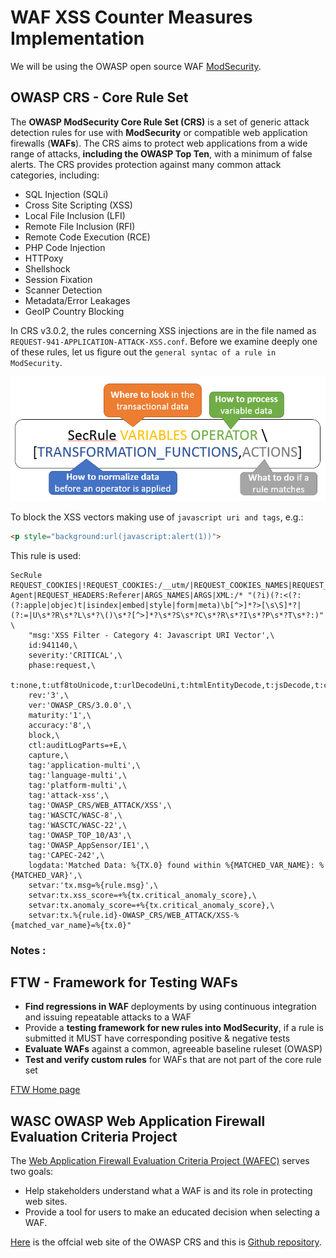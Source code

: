 # WAF XSS Counter Measures Implementation 

We will be using the OWASP open source WAF [ModSecurity](modsecurity.md).

## OWASP CRS - Core Rule Set


The **OWASP ModSecurity Core Rule Set (CRS)** is a set of generic attack detection rules for use with **ModSecurity** or compatible web application firewalls (**WAFs**). The CRS aims to protect web applications from a wide range of attacks, **including the OWASP Top Ten**, with a minimum of false alerts. The CRS provides protection against many common attack categories, including:
* SQL Injection (SQLi)
* Cross Site Scripting (XSS)
* Local File Inclusion (LFI)
* Remote File Inclusion (RFI)
* Remote Code Execution (RCE)
* PHP Code Injection
* HTTPoxy
* Shellshock
* Session Fixation
* Scanner Detection
* Metadata/Error Leakages
* GeoIP Country Blocking

In CRS v3.0.2, the rules concerning XSS injections are in the file named as `REQUEST-941-APPLICATION-ATTACK-XSS.conf`.
Before we examine deeply one of these rules, let us figure out the `general syntac of a rule in ModSecurity`.

![ModSecurity Rule Syntax](ModSecurityRuleWriting.png)

To block the XSS vectors making use of `javascript uri and tags`, e.g.: 
```HTML
<p style="background:url(javascript:alert(1))">
```
This rule is used:
```CGI
SecRule REQUEST_COOKIES|!REQUEST_COOKIES:/__utm/|REQUEST_COOKIES_NAMES|REQUEST_HEADERS:User-Agent|REQUEST_HEADERS:Referer|ARGS_NAMES|ARGS|XML:/* "(?i)(?:<(?:(?:apple|objec)t|isindex|embed|style|form|meta)\b[^>]*?>[\s\S]*?|(?:=|U\s*?R\s*?L\s*?\()\s*?[^>]*?\s*?S\s*?C\s*?R\s*?I\s*?P\s*?T\s*?:)" \
	"msg:'XSS Filter - Category 4: Javascript URI Vector',\
	id:941140,\
	severity:'CRITICAL',\
	phase:request,\
	t:none,t:utf8toUnicode,t:urlDecodeUni,t:htmlEntityDecode,t:jsDecode,t:cssDecode,t:removeNulls,\
	rev:'3',\
	ver:'OWASP_CRS/3.0.0',\
	maturity:'1',\
	accuracy:'8',\
	block,\
	ctl:auditLogParts=+E,\
	capture,\
	tag:'application-multi',\
	tag:'language-multi',\
	tag:'platform-multi',\
	tag:'attack-xss',\
	tag:'OWASP_CRS/WEB_ATTACK/XSS',\
	tag:'WASCTC/WASC-8',\
	tag:'WASCTC/WASC-22',\
	tag:'OWASP_TOP_10/A3',\
	tag:'OWASP_AppSensor/IE1',\
	tag:'CAPEC-242',\
	logdata:'Matched Data: %{TX.0} found within %{MATCHED_VAR_NAME}: %{MATCHED_VAR}',\
	setvar:'tx.msg=%{rule.msg}',\
	setvar:tx.xss_score=+%{tx.critical_anomaly_score},\
	setvar:tx.anomaly_score=+%{tx.critical_anomaly_score},\
	setvar:tx.%{rule.id}-OWASP_CRS/WEB_ATTACK/XSS-%{matched_var_name}=%{tx.0}"
```
### Notes :

**FTW - Framework for Testing WAFs**
---
* **Find regressions in WAF** deployments by using continuous integration and issuing repeatable attacks to a WAF
* Provide a **testing framework for new rules into ModSecurity**, if a rule is submitted it MUST have corresponding positive & negative tests
* **Evaluate WAFs** against a common, agreeable baseline ruleset (OWASP)
* **Test and verify custom rules** for WAFs that are not part of the core rule set

[FTW Home page](https://github.com/fastly/ftw)

**WASC OWASP Web Application Firewall Evaluation Criteria Project** 
---
 The [Web Application Firewall Evaluation Criteria Project (WAFEC)](https://www.owasp.org/index.php/Projects/WASC_OWASP_Web_Application_Firewall_Evaluation_Criteria_Project) serves two goals:

* Help stakeholders understand what a WAF is and its role in protecting web sites.
* Provide a tool for users to make an educated decision when selecting a WAF.



[Here](https://coreruleset.org/) is the offcial web site of the OWASP CRS and this is [Github repository](https://github.com/SpiderLabs/owasp-modsecurity-crs).


